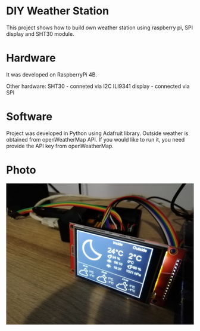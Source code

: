 # DIY Weather Station 

This project shows how to build own weather station using raspberry pi, SPI display and SHT30 module.

# Hardware

It was developed on RaspberryPi 4B.

Other hardware:
SHT30 - conneted via I2C
ILI9341 display - connected via SPI

# Software 

Project was developed in Python using Adafruit library. Outside weather is obtained from openWeatherMap API. If you would like to run it, you need provide the API key from openWeatherMap.

# Photo
![alt text](photo.jpg "Logo Title Text 1")

